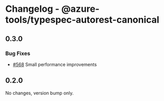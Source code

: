 # Changelog - @azure-tools/typespec-autorest-canonical

## 0.3.0

### Bug Fixes

- [#568](https://github.com/Azure/typespec-azure/pull/568) Small performance improvements




## 0.2.0

No changes, version bump only.
